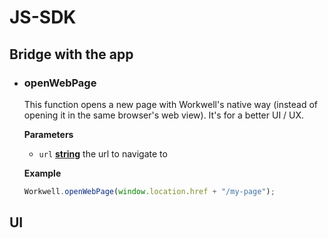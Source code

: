 # JS-SDK

## Bridge with the app

  * ### openWebPage
  
    This function opens a new page with Workwell's native way (instead of opening it in the same browser's web view). It's for     a better UI / UX.

    **Parameters**

    -   `url` **[string](https://developer.mozilla.org/en-US/docs/Web/JavaScript/Reference/Global_Objects/String)** the url to     navigate to
    
    **Example**
    
    ```javascript
    Workwell.openWebPage(window.location.href + "/my-page");
    ```

## UI
